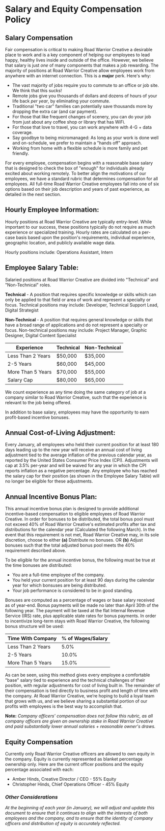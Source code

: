 # Salary and Equity Compensation Policy

## Salary Compensation

Fair compensation is critical to making Road Warrior Creative a desirable place to work and is a key component of helping our employees to lead happy, healthy lives inside and outside of the office. However, we believe that salary is just _one_ of many components that makes a job rewarding. The majority of positions at Road Warrior Creative allow employees work from anywhere with an internet connection. This is a __major__ perk. Here's why:

* The vast majority of jobs require you to commute to an office or job site. We think that this sucks!
* Remote jobs give you thousands of dollars and dozens of hours of your life back _per year_, by eliminating your commute.
* Traditional "two car" families can potentially save thousands more by dropping the extra car (and car payment).
* For those that like frequent changes of scenery, you can do your job from just about any coffee shop or library that has WiFi.
* For those that love to travel, you can work anywhere with 4-G + data coverage.
* Say goodbye to being micromanaged: As long as your work is done well and on-schedule, we prefer to maintain a "hands off" approach.
* Working from home with a flexible schedule is more family and pet friendly.

For every employee, compensation begins with a reasonable base salary that is designed to check the box of "enough" for individuals already excited about working remotely. To better align the motivations of our employees, we have a standard rubric that determines compensation for all employees. All full-time Road Warrior Creative employees fall into one of six options based on their job description and years of past experience, as detailed in the next section.

## Hourly Employee Information:

Hourly positions at Road Warrior Creative are typically entry-level. While important to our success, these positions typically do not require as much experience or specialized training. Hourly rates are calculated on a per-case basis based upon the position's requirements, individual experience, geographic location, and publicly available wage data.

Hourly positions include: Operations Assistant, Intern

## Employee Salary Table:

Salaried positions at Road Warrior Creative are divided into "Technical" and "Non-Technical" roles.

**Technical** - A position that requires specific knowledge or skills which can only be applied to that field or area of work and represent a specialty or focus. Technical positions may include: Developer, Technical Support Lead, Digital Strategist

**Non-Technical** - A position that requires general knowledge or skills that have a broad range of applications and do not represent a specialty or focus. Non-technical positions may include: Project Manager, Graphic Designer, Digital Content Specialist

Experience | Technical | Non-Technical
------------ | ------------- | -------------
Less Than 2 Years | $50,000 | $35,000
2-5 Years | $60,000 | $45,000
More Than 5 Years | $70,000 | $55,000
Salary Cap | $80,000 | $65,000

We count experience as any time doing the same category of job at a company similar to Road Warrior Creative, such that the experience is relevant to the job being offered.

In addition to base salary, employees may have the opportunity to earn profit-based incentive bonuses.

## Annual Cost-of-Living Adjustment:

Every January, all employees who held their current position for at least 180 days leading up to the new year will receive an annual cost of living adjustment tied to the average inflation of the previous calendar year, as reported by the United States Consumer Price Index (CPI). Adjustments will cap at 3.5% per-year and will be waived for any year in which the CPI reports inflation as a negative percentage. Any employee who has reached the salary cap for their position (as shown in the Employee Salary Table) will no longer be eligible for these adjustments.

## Annual Incentive Bonus Plan:

This annual incentive bonus plan is designed to provide additional incentive-based compensation to eligible employees of Road Warrior Creative. In order for bonuses to be distributed, the total bonus pool must not exceed 40% of Road Warrior Creative's estimated profits after tax and distributions for the calendar year (Calculated the following March). In the event that this requirement is not met, Road Warrior Creative may, in its sole discretion, choose to either __(a)__ Distribute no bonuses. OR __(b)__ Adjust bonuses such that the total adjusted bonus pool meets the 40% requirement described above.

To be eligible for the annual incentive bonus, the following must be true at the time bonuses are distributed:

* You are a full-time employee of the company.
* You held your current position for at least 90 days during the calendar year for which bonsuses are being distributed.
* Your job performance is considered to be in good standing.

Bonuses are computed as a percentage of wages or base salary received as of year-end. Bonus payments will be made no later than April 30th of the following year. The payment will be taxed at the flat Internal Revenue Service (IRS) rate, plus applicable state rates for bonus payments. In order to incentivize long-term stays with Road Warrior Creative, the following bonus structure will be used:

Time With Company | % of Wages/Salary
------------ | -------------
Less Than 2 Years | 5.0%
2-5 Years | 10.0%
More Than 5 Years | 15.0%

As can be seen, using this method gives every employee a comfortable "base" salary tied to experience and the technical challenges of their position, with regular adjustments for cost of living built in. The remainder of their compensation is tied directly to business profit and length of time with the company. At Road Warrior Creative, we’re hoping to build a loyal team that grows with us, and we believe sharing a substantial portion of our profits with employees is the best way to accomplish that. 

**Note:** _Company officers' compensation does not follow this rubric, as all company officers are given an ownership stake in Road Warrior Creative and paid substantially lower annual salaries + reasonable owner's draws._

## Equity Compensation

Currently only Road Warrior Creative officers are allowed to own equity in the company. Equity is currently represented as blanket percentage ownership only. Here are the current officer positions and the equity percentage associated with each:

* Amber Hinds, Creative Director / CEO - 55% Equity
* Christopher Hinds, Chief Operations Officer - 45% Equity

### _Other Considerations_

_At the beginning of each year (in January), we will adjust and update this document to ensure that it continues to align with the interests of both employees and the company, and to ensure that the identity of company officers and distribution of equity is accurately reflected._
